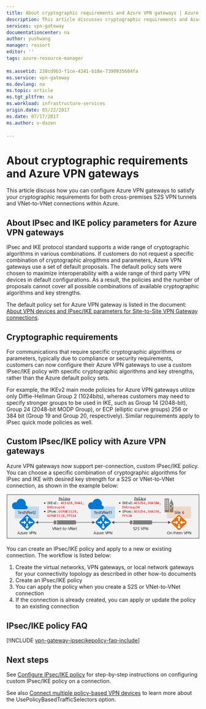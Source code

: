 ```yaml
---
title: About cryptographic requirements and Azure VPN gateways | Azure
description: This article discusses cryptographic requirements and Azure VPN gateways 
services: vpn-gateway
documentationcenter: na
author: yushwang
manager: rossort
editor: ''
tags: azure-resource-manager

ms.assetid: 238cd9b3-f1ce-4341-b18e-7390935604fa
ms.service: vpn-gateway
ms.devlang: na
ms.topic: article
ms.tgt_pltfrm: na
ms.workload: infrastructure-services
origin.date: 05/22/2017
ms.date: 07/17/2017
ms.author: v-dazen

---
```

# About cryptographic requirements and Azure VPN gateways

This article discuss how you can configure Azure VPN gateways to satisfy your cryptographic requirements for both cross-premises S2S VPN tunnels and VNet-to-VNet connections within Azure. 

## About IPsec and IKE policy parameters for Azure VPN gateways
IPsec and IKE protocol standard supports a wide range of cryptographic algorithms in various combinations. If customers do not request a specific combination of cryptographic alrogithms and parameters, Azure VPN gateways use a set of default proposals. The default policy sets were chosen to maximize interoperability with a wide range of third party VPN devices in default configurations. As a result, the policies and the number of proposals cannot cover all possible combinations of available cryptographic algorithms and key strengths.

The default policy set for Azure VPN gateway is listed in the document: [About VPN devices and IPsec/IKE parameters for Site-to-Site VPN Gateway connections](vpn-gateway-about-vpn-devices.md).

## Cryptographic requirements
For communications that require specific cryptographic algorithms or parameters, typically due to compliance or security requirements, customers can now configure their Azure VPN gateways to use a custom IPsec/IKE policy with specific cryptographic algorithms and key strengths, rather than the Azure default policy sets.

For example, the IKEv2 main mode policies for Azure VPN gateways utilize only Diffie-Hellman Group 2 (1024bits), whereas customers may need to specify stronger groups to be used in IKE, such as Group 14 (2048-bit), Group 24 (2048-bit MODP Group), or ECP (elliptic curve groups) 256 or 384 bit (Group 19 and Group 20, respectively). Similar requirements apply to IPsec quick mode policies as well.

## Custom IPsec/IKE policy with Azure VPN gateways
Azure VPN gateways now support per-connection, custom IPsec/IKE policy. You can choose a specific combination of cryptographic algorithms for IPsec and IKE with desired key strength for a S2S or VNet-to-VNet connection, as shown in the example below:

![ipsec-ike-policy](./media/vpn-gateway-about-compliance-crypto/ipsecikepolicy.png)

You can create an IPsec/IKE policy and apply to a new or existing connection. The workflow is listed below:

1. Create the virtual networks, VPN gateways, or local network gateways for your connectivity topology as described in other how-to documents
2. Create an IPsec/IKE policy
3. You can apply the policy when you create a S2S or VNet-to-VNet connection
4. If the connection is already created, you can apply or update the policy to an existing connection

## IPsec/IKE policy FAQ

[!INCLUDE [vpn-gateway-ipsecikepolicy-faq-include](../../includes/vpn-gateway-ipsecikepolicy-faq-include.md)]

## Next steps
See [Configure IPsec/IKE policy](vpn-gateway-ipsecikepolicy-rm-powershell.md) for step-by-step instructions on configuring custom IPsec/IKE policy on a connection.

See also [Connect multiple policy-based VPN devices](vpn-gateway-connect-multiple-policybased-rm-ps.md) to learn more about the UsePolicyBasedTrafficSelectors option.